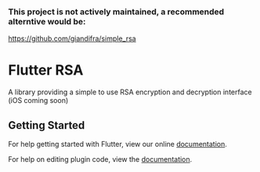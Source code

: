 ### This project is not actively maintained, a recommended alterntive would be:
https://github.com/giandifra/simple_rsa

# Flutter RSA

A library providing a simple to use RSA encryption and decryption interface (iOS coming soon)

## Getting Started

For help getting started with Flutter, view our online
[documentation](https://flutter.io/).

For help on editing plugin code, view the [documentation](https://flutter.io/developing-packages/#edit-plugin-package).
